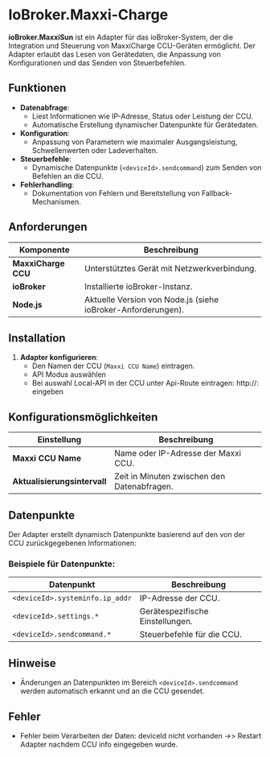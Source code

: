 # IoBroker.Maxxi-Charge

**ioBroker.MaxxiSun** ist ein Adapter für das ioBroker-System, der die Integration und Steuerung von MaxxiCharge CCU-Geräten ermöglicht. Der Adapter erlaubt das Lesen von Gerätedaten, die Anpassung von Konfigurationen und das Senden von Steuerbefehlen.

## Funktionen

- **Datenabfrage**: 
  - Liest Informationen wie IP-Adresse, Status oder Leistung der CCU.
  - Automatische Erstellung dynamischer Datenpunkte für Gerätedaten.
- **Konfiguration**:
  - Anpassung von Parametern wie maximaler Ausgangsleistung, Schwellenwerten oder Ladeverhalten.
- **Steuerbefehle**:
  - Dynamische Datenpunkte (`<deviceId>.sendcommand`) zum Senden von Befehlen an die CCU.
- **Fehlerhandling**:
  - Dokumentation von Fehlern und Bereitstellung von Fallback-Mechanismen.

## Anforderungen

| Komponente                  | Beschreibung                                              |
|-----------------------------|----------------------------------------------------------|
| **MaxxiCharge CCU**         | Unterstütztes Gerät mit Netzwerkverbindung.              |
| **ioBroker**                | Installierte ioBroker-Instanz.                           |
| **Node.js**                 | Aktuelle Version von Node.js (siehe ioBroker-Anforderungen). |

## Installation

1. **Adapter konfigurieren**:
   - Den Namen der CCU (`Maxxi CCU Name`) eintragen.
   - API Modus auswählen 
   - Bei auswahl Local-API in der CCU unter Api-Route eintragen: http://<IP>:<PORT> eingeben

## Konfigurationsmöglichkeiten

| Einstellung              | Beschreibung                                     |
|--------------------------|-------------------------------------------------|
| **Maxxi CCU Name**       | Name oder IP-Adresse der Maxxi CCU.             |
| **Aktualisierungsintervall** | Zeit in Minuten zwischen den Datenabfragen.   |

## Datenpunkte

Der Adapter erstellt dynamisch Datenpunkte basierend auf den von der CCU zurückgegebenen Informationen:

### Beispiele für Datenpunkte:

| Datenpunkt                      | Beschreibung                                |
|---------------------------------|--------------------------------------------|
| `<deviceId>.systeminfo.ip_addr` | IP-Adresse der CCU.                        |
| `<deviceId>.settings.*`         | Gerätespezifische Einstellungen.           |
| `<deviceId>.sendcommand.*`      | Steuerbefehle für die CCU.                 |

## Hinweise

- Änderungen an Datenpunkten im Bereich `<deviceId>.sendcommand` werden automatisch erkannt und an die CCU gesendet.

## Fehler

- Fehler beim Verarbeiten der Daten: deviceId nicht vorhanden ->> Restart Adapter nachdem CCU info eingegeben wurde.
